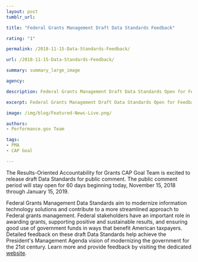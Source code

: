 ```yaml
---
layout: post
tumblr_url:

title: "Federal Grants Management Draft Data Standards Feedback"

rating: "1" 

permalink: /2018-11-15-Data-Standards-Feedback/

url: /2018-11-15-Data-Standards-Feedback/

summary: summary_large_image

agency:

description: Federal Grants Management Draft Data Standards Open for Feedback

excerpt: Federal Grants Management Draft Data Standards Open for Feedback

image: /img/blog/Featured-News-Live.png/

authors:
- Performance.gov Team

tags:
- PMA
- CAP Goal

---
```


The Results-Oriented Accountability for Grants CAP Goal Team is excited to release draft Data Standards for public comment. The public comment period will stay open for 60 days beginning today, November 15, 2018 through January 15, 2019. 

Federal Grants Management Data Standards aim to modernize information technology solutions and contribute to a more streamlined approach to Federal grants management. Federal stakeholders have an important role in awarding grants, supporting positive and sustainable results, and ensuring good use of government funds in ways that benefit American taxpayers. Detailed feedback on these draft Data Standards help achieve the President's Management Agenda vision of modernizing the government for the 21st century. Learn more and provide feedback by visiting the dedicated [website](https://grantsfeedback.cfo.gov/). 
